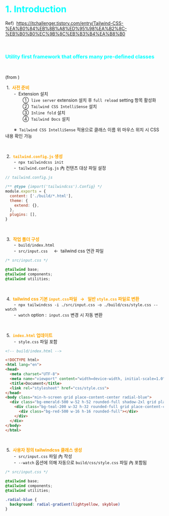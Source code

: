 # <span style="color:cyan">1. Introduction</span>

Ref) &nbsp;https://itchallenger.tistory.com/entry/Tailwind-CSS-%EA%B0%84%EB%8B%A8%ED%95%98%EA%B2%8C-%EB%B0%B0%EC%9B%8C%EB%B3%B4%EA%B8%B0

<br />

### <span style="color:cyan"><b>Utility first framework that offers many pre-defined classes</b></span>

 
<br />

(from )

&nbsp;1. &nbsp;<span style="color:orange"><b>사전 준비</b></span>  
&nbsp; &nbsp; &nbsp; &nbsp;- &nbsp;Extension 설치  
&nbsp; &nbsp; &nbsp; &nbsp; &nbsp; &nbsp; &nbsp; ① &nbsp;`live server` extension 설치 후 `full reload` setting 항목 활성화  
&nbsp; &nbsp; &nbsp; &nbsp; &nbsp; &nbsp; &nbsp; ② &nbsp;`Tailwind CSS IntelliSense` 설치  
&nbsp; &nbsp; &nbsp; &nbsp; &nbsp; &nbsp; &nbsp; ③ &nbsp;`Inline fold` 설치  
&nbsp; &nbsp; &nbsp; &nbsp; &nbsp; &nbsp; &nbsp; ④ &nbsp;`Tailwind Docs` 설치

&nbsp; &nbsp; &nbsp; &nbsp;※ &nbsp;`Tailwind CSS IntelliSense` 적용으로 클래스 이름 위 마우스 위치 시 CSS 내용 확인 가능  

<br />

&nbsp;2. &nbsp;<span style="color:orange"><b>`tailwind.config.js` 생성</b></span>  
&nbsp; &nbsp; &nbsp; &nbsp;- &nbsp;`npx tailwindcss init`  
&nbsp; &nbsp; &nbsp; &nbsp;- &nbsp;`tailwind.config.js` 內 컨텐츠 대상 파일 설정

```js
// tailwind.config.js

/** @type {import('tailwindcss').Config} */
module.exports = {
  content: ['./build/*.html'],
  theme: {
    extend: {},
  },
  plugins: [],
}
```
<br />

&nbsp;3. &nbsp;<span style="color:orange"><b>작업 폴더 구성</b></span>  
&nbsp; &nbsp; &nbsp; &nbsp;- &nbsp;`build/index.html`  
&nbsp; &nbsp; &nbsp; &nbsp;- &nbsp;`src/input.css` &nbsp; &nbsp; &larr; &nbsp;tailwind css 연관 파일

```css
/* src/input.css */

@tailwind base;
@tailwind components;
@tailwind utilities;
```
<br />

&nbsp;4. &nbsp;<span style="color:orange"><b>tailwind css 기본 `input.css`파일 &nbsp; &rarr; &nbsp; 일반 `style.css` 파일로 변환</b></span>  
&nbsp; &nbsp; &nbsp; &nbsp;- &nbsp;`npx tailwindcss -i ./src/input.css -o ./build/css/style.css --watch`  
&nbsp; &nbsp; &nbsp; &nbsp;- &nbsp;`watch` option : &nbsp;`input.css` 변경 시 자동 변환  

<br />

&nbsp;5. &nbsp;<span style="color:orange"><b>`index.html` 업데이트</b></span>  
&nbsp; &nbsp; &nbsp; &nbsp;- &nbsp;`style.css` 파일 포함  


```html
<!-- build/index.html -->

<!DOCTYPE html>
<html lang="en">
<head>
  <meta charset="UTF-8">
  <meta name="viewport" content="width=device-width, initial-scale=1.0">
  <title>Document</title>
  <link rel="stylesheet" href="css/style.css">
</head>
<body class="min-h-screen grid place-content-center radial-blue">
  <div class="bg-emerald-500 w-52 h-52 rounded-full shadow-2xl grid place-content-center">
    <div class="bg-teal-200 w-32 h-32 rounded-full grid place-content-center">
      <div class="bg-red-500 w-16 h-16 rounded-full"></div>
    </div>
  </div>
</body>
</html>
```

<br />

&nbsp;5. &nbsp;<span style="color:orange"><b>사용자 정의 tailwindcss 클래스 생성</b></span>  
&nbsp; &nbsp; &nbsp; &nbsp;- &nbsp;`src/input.css` 파일 內 작성  
&nbsp; &nbsp; &nbsp; &nbsp;- &nbsp;`--watch` 옵션에 의해 자동으로 `build/css/style.css` 파일 內 포함됨  

```css 
/* src/input.css */

@tailwind base;
@tailwind components;
@tailwind utilities;

.radial-blue {
  background: radial-gradient(lightyellow, skyblue)
}
```


